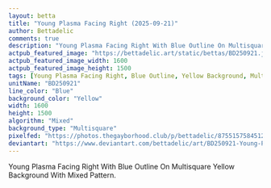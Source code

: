 ```yaml
---
layout: betta
title: "Young Plasma Facing Right (2025-09-21)"
author: Bettadelic
comments: true
description: "Young Plasma Facing Right With Blue Outline On Multisquare Yellow Background With Mixed Pattern."
actpub_featured_image: "https://bettadelic.art/static/bettas/BD250921.jpg"
actpub_featured_image_width: 1600
actpub_featured_image_height: 1500
tags: [Young Plasma Facing Right, Blue Outline, Yellow Background, Multisquare Background Pattern, Mixed Pattern, September 2025]
unitName: "BD250921"
line_color: "Blue"
background_color: "Yellow"
width: 1600
height: 1500
algorithm: "Mixed"
background_type: "Multisquare"
pixelfed: "https://photos.thegayborhood.club/p/bettadelic/875515758451238445"
deviantart: "https://www.deviantart.com/bettadelic/art/BD250921-Young-Plasma-Facing-Right-2025-09-21-1244141416"
---
```


Young Plasma Facing Right With Blue Outline On Multisquare Yellow Background With Mixed Pattern.
